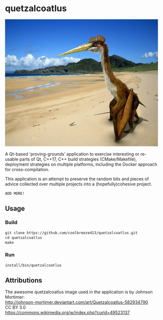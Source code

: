 # quetzalcoatlus

![Quetzalcoatlus](resources/images/quetzalcoatlus_1298px.jpg "QuetzalCoatlus")

A Qt-based 'proving-grounds' application to exercise interesting or re-usable parts of Qt, C++17, C++ build strategies (CMake/Makefile), deployment strategies on multiple platforms, including the Docker approach for cross-compilation.

This application is an attempt to preserve the random bits and pieces of advice collected over multiple projects into a (hopefully)cohesive project.

```
ADD MORE!
```

## Usage

### Build
```
git clone https://github.com/coolbreeze413/quetzalcoatlus.git
cd quetzalcoatlus
make
```

### Run
```
install/bin/quetzalcoatlus
```

## Attributions

The awesome quetzalcoatlus image used in the application is by Johnson Mortimer:  
http://johnson-mortimer.deviantart.com/art/Quetzalcoatlus-582934790  
CC BY 3.0  
https://commons.wikimedia.org/w/index.php?curid=49523137  
